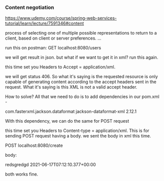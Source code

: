 ### Content negotiation

https://www.udemy.com/course/spring-web-services-tutorial/learn/lecture/7591346#content

process of selecting one of multiple possible representations to return to a client, based on client or server preferences. ...

run this on postman:
GET localhost:8080/users

we will get result in json. but what if we want to get it in xml? run this again.

this time set you Headers to Accept = application/xml.

we will get status 406. So what it's saying is the requested resource is only capable of generating content according to the accept headers sent in the request. What it's saying is this XML is not a valid accept header.

How to solve? All that we need to do is to add dependencies in our pom.xml -

<!-- https://mvnrepository.com/artifact/com.fasterxml.jackson.dataformat/jackson-dataformat-xml -->
<dependency>
    <groupId>com.fasterxml.jackson.dataformat</groupId>
    <artifactId>jackson-dataformat-xml</artifactId>
    <version>2.12.1</version>
</dependency>

With this dependency, we can do the same for POST request

this time set you Headers to Content-type = application/xml. This is for sending POST request having a body. we sent the body in xml this time.

POST localhost:8080/create

body:

 <item>
        <name>redsgredgd</name>
        <birthDate>2021-06-17T07:12:10.377+00:00</birthDate>
    </item>

both works fine.
